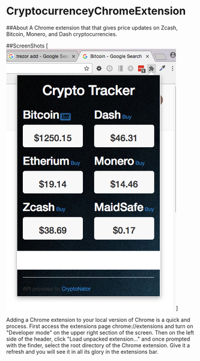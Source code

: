 # CryptocurrenceyChromeExtension

##About
A Chrome extension that that gives price updates on Zcash, Bitcoin, Monero, and Dash cryptocurrencies.

##ScreenShots
[<img src="https://github.com/Mithridates01/CryptocurrenceyChromeExtension/blob/master/Screen%20Shot%202017-03-07%20at%2012.15.18%20PM.png">]

Adding a Chrome extension to your local version of Chrome is a quick and process. First access the extensions page chrome://extensions and turn on "Developer mode" on the upper right section of the screen. Then on the left side of the header, click "Load unpacked extension..." and once prompted with the finder, select the root directory of the Chrome extension.
Give it a refresh and you will see it in all its glory in the extensions bar.
